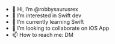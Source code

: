 - 👋 Hi, I’m @robbysaurusrex
- 👀 I’m interested in Swift dev
- 🌱 I’m currently learning Swift
- 💞️ I’m looking to collaborate on iOS App
- 📫 How to reach me: DM

<!---
robbysaurusrex/robbysaurusrex is a ✨ special ✨ repository because its `README.md` (this file) appears on your GitHub profile.
You can click the Preview link to take a look at your changes.
--->
